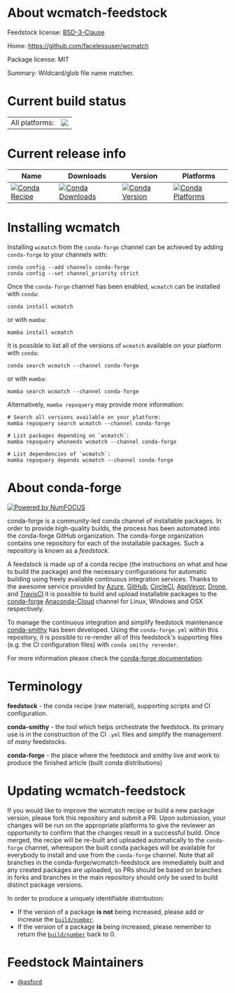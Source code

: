 About wcmatch-feedstock
=======================

Feedstock license: [BSD-3-Clause](https://github.com/conda-forge/wcmatch-feedstock/blob/main/LICENSE.txt)

Home: https://github.com/facelessuser/wcmatch

Package license: MIT

Summary: Wildcard/glob file name matcher.

Current build status
====================


<table><tr><td>All platforms:</td>
    <td>
      <a href="https://dev.azure.com/conda-forge/feedstock-builds/_build/latest?definitionId=11469&branchName=main">
        <img src="https://dev.azure.com/conda-forge/feedstock-builds/_apis/build/status/wcmatch-feedstock?branchName=main">
      </a>
    </td>
  </tr>
</table>

Current release info
====================

| Name | Downloads | Version | Platforms |
| --- | --- | --- | --- |
| [![Conda Recipe](https://img.shields.io/badge/recipe-wcmatch-green.svg)](https://anaconda.org/conda-forge/wcmatch) | [![Conda Downloads](https://img.shields.io/conda/dn/conda-forge/wcmatch.svg)](https://anaconda.org/conda-forge/wcmatch) | [![Conda Version](https://img.shields.io/conda/vn/conda-forge/wcmatch.svg)](https://anaconda.org/conda-forge/wcmatch) | [![Conda Platforms](https://img.shields.io/conda/pn/conda-forge/wcmatch.svg)](https://anaconda.org/conda-forge/wcmatch) |

Installing wcmatch
==================

Installing `wcmatch` from the `conda-forge` channel can be achieved by adding `conda-forge` to your channels with:

```
conda config --add channels conda-forge
conda config --set channel_priority strict
```

Once the `conda-forge` channel has been enabled, `wcmatch` can be installed with `conda`:

```
conda install wcmatch
```

or with `mamba`:

```
mamba install wcmatch
```

It is possible to list all of the versions of `wcmatch` available on your platform with `conda`:

```
conda search wcmatch --channel conda-forge
```

or with `mamba`:

```
mamba search wcmatch --channel conda-forge
```

Alternatively, `mamba repoquery` may provide more information:

```
# Search all versions available on your platform:
mamba repoquery search wcmatch --channel conda-forge

# List packages depending on `wcmatch`:
mamba repoquery whoneeds wcmatch --channel conda-forge

# List dependencies of `wcmatch`:
mamba repoquery depends wcmatch --channel conda-forge
```


About conda-forge
=================

[![Powered by
NumFOCUS](https://img.shields.io/badge/powered%20by-NumFOCUS-orange.svg?style=flat&colorA=E1523D&colorB=007D8A)](https://numfocus.org)

conda-forge is a community-led conda channel of installable packages.
In order to provide high-quality builds, the process has been automated into the
conda-forge GitHub organization. The conda-forge organization contains one repository
for each of the installable packages. Such a repository is known as a *feedstock*.

A feedstock is made up of a conda recipe (the instructions on what and how to build
the package) and the necessary configurations for automatic building using freely
available continuous integration services. Thanks to the awesome service provided by
[Azure](https://azure.microsoft.com/en-us/services/devops/), [GitHub](https://github.com/),
[CircleCI](https://circleci.com/), [AppVeyor](https://www.appveyor.com/),
[Drone](https://cloud.drone.io/welcome), and [TravisCI](https://travis-ci.com/)
it is possible to build and upload installable packages to the
[conda-forge](https://anaconda.org/conda-forge) [Anaconda-Cloud](https://anaconda.org/)
channel for Linux, Windows and OSX respectively.

To manage the continuous integration and simplify feedstock maintenance
[conda-smithy](https://github.com/conda-forge/conda-smithy) has been developed.
Using the ``conda-forge.yml`` within this repository, it is possible to re-render all of
this feedstock's supporting files (e.g. the CI configuration files) with ``conda smithy rerender``.

For more information please check the [conda-forge documentation](https://conda-forge.org/docs/).

Terminology
===========

**feedstock** - the conda recipe (raw material), supporting scripts and CI configuration.

**conda-smithy** - the tool which helps orchestrate the feedstock.
                   Its primary use is in the construction of the CI ``.yml`` files
                   and simplify the management of *many* feedstocks.

**conda-forge** - the place where the feedstock and smithy live and work to
                  produce the finished article (built conda distributions)


Updating wcmatch-feedstock
==========================

If you would like to improve the wcmatch recipe or build a new
package version, please fork this repository and submit a PR. Upon submission,
your changes will be run on the appropriate platforms to give the reviewer an
opportunity to confirm that the changes result in a successful build. Once
merged, the recipe will be re-built and uploaded automatically to the
`conda-forge` channel, whereupon the built conda packages will be available for
everybody to install and use from the `conda-forge` channel.
Note that all branches in the conda-forge/wcmatch-feedstock are
immediately built and any created packages are uploaded, so PRs should be based
on branches in forks and branches in the main repository should only be used to
build distinct package versions.

In order to produce a uniquely identifiable distribution:
 * If the version of a package **is not** being increased, please add or increase
   the [``build/number``](https://docs.conda.io/projects/conda-build/en/latest/resources/define-metadata.html#build-number-and-string).
 * If the version of a package **is** being increased, please remember to return
   the [``build/number``](https://docs.conda.io/projects/conda-build/en/latest/resources/define-metadata.html#build-number-and-string)
   back to 0.

Feedstock Maintainers
=====================

* [@asford](https://github.com/asford/)

